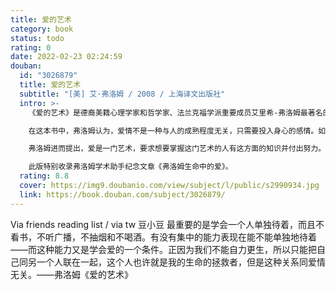 ```yaml
---
title: 爱的艺术
category: book
status: todo
rating: 0
date: 2022-02-23 02:24:59
douban:
  id: "3026879"
  title: 爱的艺术
  subtitle: "[美] 艾·弗洛姆 / 2008 / 上海译文出版社"
  intro: >-
    《爱的艺术》是德裔美籍心理学家和哲学家、法兰克福学派重要成员艾里希-弗洛姆最著名的作品，自1956年出版至今已被翻译成32种文字，在全世界畅销不衰，被誉为当代爱的艺术理论专著最著名的作品。

    在这本书中，弗洛姆认为，爱情不是一种与人的成熟程度无关，只需要投入身心的感情。如果不努力发展自己的全部人格并以此达到一种创造倾向性，那么每种爱的试图都会失败，如果没有爱他人的能力，如果不能真正谦恭地、勇敢地、真诚地和有纪律地爱他人，那么人们在自己的爱情生活中也永远得不到满足。

    弗洛姆进而提出，爱是一门艺术，要求想要掌握这门艺术的人有这方面的知识并付出努力。在这里，爱不仅仅是狭隘的男女爱情，也并非通过磨练增进技巧即可获得。爱是人格整体的展现，要发展爱的能力，就需要努力发展自己的人格，并朝着有益的目标迈进。

    此版特别收录弗洛姆学术助手纪念文章《弗洛姆生命中的爱》。
  rating: 8.8
  cover: https://img9.doubanio.com/view/subject/l/public/s2990934.jpg
  link: https://book.douban.com/subject/3026879/
---
```


Via friends reading list / via tw 豆小豆 最重要的是学会一个人单独待着，而且不看书，不听广播，不抽烟和不喝酒。有没有集中的能力表现在能不能单独地待着——而这种能力又是学会爱的一个条件。正因为我们不能自力更生，所以只能把自己同另一个人联在一起，这个人也许就是我的生命的拯救者，但是这种关系同爱情无关。——弗洛姆《爱的艺术》